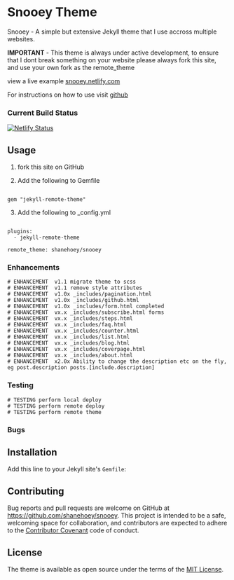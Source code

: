 # Snooey Theme

Snooey - A simple but extensive Jekyll theme that I use accross multiple websites. 

**IMPORTANT** - This theme is always under active development, to ensure that I dont break something on your website please always fork this site, and use your own fork as the remote_theme

view a live example [snooey.netlify.com](https://snooey.netlify.com)

For instructions on how to use visit [github](https://github.com/shanehoey/snooey-template)

### Current  Build Status

[![Netlify Status](https://api.netlify.com/api/v1/badges/531d26ad-f8c2-412d-900e-e4cfe05603b3/deploy-status)](https://app.netlify.com/sites/snooey/deploys)


##  Usage
1) fork this site on GitHub

2) Add the following to Gemfile

```

gem "jekyll-remote-theme"

```

3) Add the following to _config.yml 

```

plugins:
  - jekyll-remote-theme

remote_theme: shanehoey/snooey

```


### Enhancements 

```
# ENHANCEMENT  v1.1 migrate theme to scss
# ENHANCEMENT  v1.1 remove style attributes 
# ENHANCEMENT  v1.0x _includes/pagination.html
# ENHANCEMENT  v1.0x _includes/github.html
# ENHANCEMENT  v1.0x _includes/form.html completed 
# ENHANCEMENT  vx.x _includes/subscribe.html forms
# ENHANCEMENT  vx.x _includes/steps.html
# ENHANCEMENT  vx.x _includes/faq.html
# ENHANCEMENT  vx.x _includes/counter.html
# ENHANCEMENT  vx.x _includes/list.html
# ENHANCEMENT  vx.x _includes/blog.html
# ENHANCEMENT  vx.x _includes/coverpage.html
# ENHANCEMENT  vx.x _includes/about.html
# ENHANCEMENT  x2.0x Ability to change the description etc on the fly,  eg post.description posts.[include.description] 
```

### Testing 

```
# TESTING perform local deploy
# TESTING perform remote deploy
# TESTING perform remote theme
```

### Bugs 




## Installation

Add this line to your Jekyll site's `Gemfile`:


## Contributing

Bug reports and pull requests are welcome on GitHub at https://github.com/shanehoey/snooey. This project is intended to be a safe, welcoming space for collaboration, and contributors are expected to adhere to the [Contributor Covenant](http://contributor-covenant.org) code of conduct.

## License

The theme is available as open source under the terms of the [MIT License](https://opensource.org/licenses/MIT).
